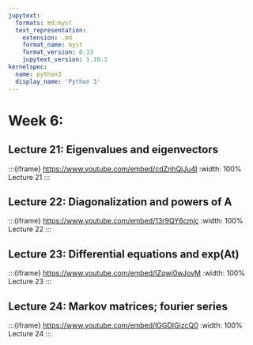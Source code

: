 ```yaml
---
jupytext:
  formats: md:myst
  text_representation:
    extension: .md
    format_name: myst
    format_version: 0.13
    jupytext_version: 1.10.3
kernelspec:
  name: python3
  display_name: 'Python 3'
---
```


# Week 6: 

## Lecture 21: Eigenvalues and eigenvectors

:::{iframe} https://www.youtube.com/embed/cdZnhQjJu4I
:width: 100%
Lecture 21
:::

## Lecture 22: Diagonalization and powers of A

:::{iframe} https://www.youtube.com/embed/13r9QY6cmjc
:width: 100%
Lecture 22
:::

## Lecture 23: Differential equations and exp(At)

:::{iframe} https://www.youtube.com/embed/IZqwi0wJovM
:width: 100%
Lecture 23
:::

## Lecture 24: Markov matrices; fourier series

:::{iframe} https://www.youtube.com/embed/lGGDIGizcQ0
:width: 100%
Lecture 24
:::